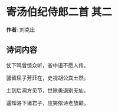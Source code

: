 # 寄汤伯纪侍郎二首  其二

**作者**: 刘克庄

## 诗词内容

仗下鸣曾惊众听，省中语不愿人传。

骚留屈子芳菲在，史视胡公粪土然。

士到后凋方见节，世除勇退别无仙。

遥知洛下诸君子，应笑侬诗老放颠。

